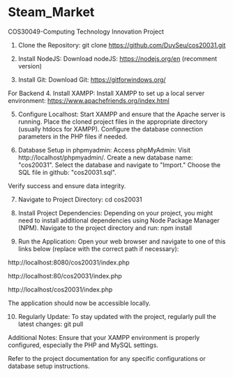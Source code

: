 # Steam_Market
COS30049-Computing Technology Innovation Project
1. Clone the Repository:
git clone https://github.com/DuySeu/cos20031.git
2. Install NodeJS:
Download nodeJS: https://nodejs.org/en (recomment version)

3. Install Git:
Download Git: https://gitforwindows.org/

For Backend
4. Install XAMPP:
Install XAMPP to set up a local server environment: https://www.apachefriends.org/index.html

5. Configure Localhost:
Start XAMPP and ensure that the Apache server is running. Place the cloned project files in the appropriate directory (usually htdocs for XAMPP). Configure the database connection parameters in the PHP files if needed.

6. Database Setup in phpmyadmin:
Access phpMyAdmin: Visit http://localhost/phpmyadmin/. Create a new database name: "cos20031". Select the database and navigate to "Import." Choose the SQL file in github: "cos20031.sql".

Verify success and ensure data integrity.

7. Navigate to Project Directory:
cd cos20031
8. Install Project Dependencies:
Depending on your project, you might need to install additional dependencies using Node Package Manager (NPM). Navigate to the project directory and run: npm install

9. Run the Application:
Open your web browser and navigate to one of this links below (replace with the correct path if necessary):

http://localhost:8080/cos20031/index.php

http://localhost:80/cos20031/index.php

http://localhost/cos20031/index.php

The application should now be accessible locally.

10. Regularly Update:
To stay updated with the project, regularly pull the latest changes: git pull

Additional Notes:
Ensure that your XAMPP environment is properly configured, especially the PHP and MySQL settings.

Refer to the project documentation for any specific configurations or database setup instructions.
